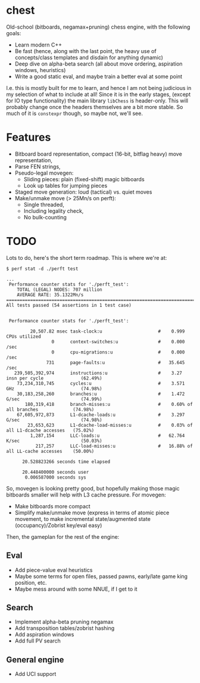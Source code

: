 # chest

Old-school (bitboards, negamax+pruning) chess engine, with the following goals:

- Learn modern C++
- Be fast (hence, along with the last point, the heavy use of concepts/class templates and
  disdain for anything dynamic)
- Deep dive on alpha-beta search (all about move ordering, aspiration windows,
  heuristics)
- Write a good static eval, and maybe train a better eval at some point

I.e. this is mostly built for me to learn, and hence I am not being judicious in my selection of what to include at all!
Since it is in the early stages, (except for IO type functionality) the main library `libChess` is header-only. This will probably change once the headers themselves are a bit more stable. So much of it is `constexpr` though, so maybe not, we'll see.

# Features

- Bitboard board representation, compact (16-bit, bitflag heavy) move representation,
- Parse FEN strings,
- Pseudo-legal movegen:
    - Sliding pieces: plain (fixed-shift) magic bitboards
    - Look up tables for jumping pieces
- Staged move generation: loud (tactical) vs. quiet moves
- Make/unmake move (> 25Mn/s on perft):
    - Single threaded,
    - Including legality check,
    - No bulk-counting

# TODO

Lots to do, here's the short term roadmap. This is where we're at:

```
$ perf stat -d ./perft test

...
 Performance counter stats for './perft_test':
    TOTAL (LEGAL) NODES: 707 million
    AVERAGE RATE: 35.1322Mn/s
===============================================================================
All tests passed (54 assertions in 1 test case)


 Performance counter stats for './perft_test':

         20,507.82 msec task-clock:u                     #    0.999 CPUs utilized
                 0      context-switches:u               #    0.000 /sec
                 0      cpu-migrations:u                 #    0.000 /sec
               731      page-faults:u                    #   35.645 /sec
   239,505,392,974      instructions:u                   #    3.27  insn per cycle              (62.49%)
    73,234,310,745      cycles:u                         #    3.571 GHz                         (74.98%)
    30,183,258,260      branches:u                       #    1.472 G/sec                       (74.99%)
       180,319,418      branch-misses:u                  #    0.60% of all branches             (74.98%)
    67,605,972,873      L1-dcache-loads:u                #    3.297 G/sec                       (74.98%)
        23,653,623      L1-dcache-load-misses:u          #    0.03% of all L1-dcache accesses   (75.02%)
         1,287,154      LLC-loads:u                      #   62.764 K/sec                       (50.03%)
           217,257      LLC-load-misses:u                #   16.88% of all LL-cache accesses    (50.00%)

      20.528823266 seconds time elapsed

      20.448400000 seconds user
       0.006587000 seconds sys
```

So, movegen is looking pretty good, but hopefully making those magic bitboards smaller will help with L3 cache pressure.
For movegen:

* Make bitboards more compact
* Simplify make/unmake move
  (express in terms of atomic piece movement, to make incremental state/augmented state (occupancy)/Zobrist key/eval easy)

Then, the gameplan for the rest of the engine:

## Eval

* Add piece-value eval heuristics
* Maybe some terms for open files, passed pawns, early/late game king position, etc.
* Maybe mess around with some NNUE, if I get to it

## Search

* Implement alpha-beta pruning negamax
* Add transposition tables/zobrist hashing
* Add aspiration windows
* Add full PV search

## General engine

* Add UCI support
